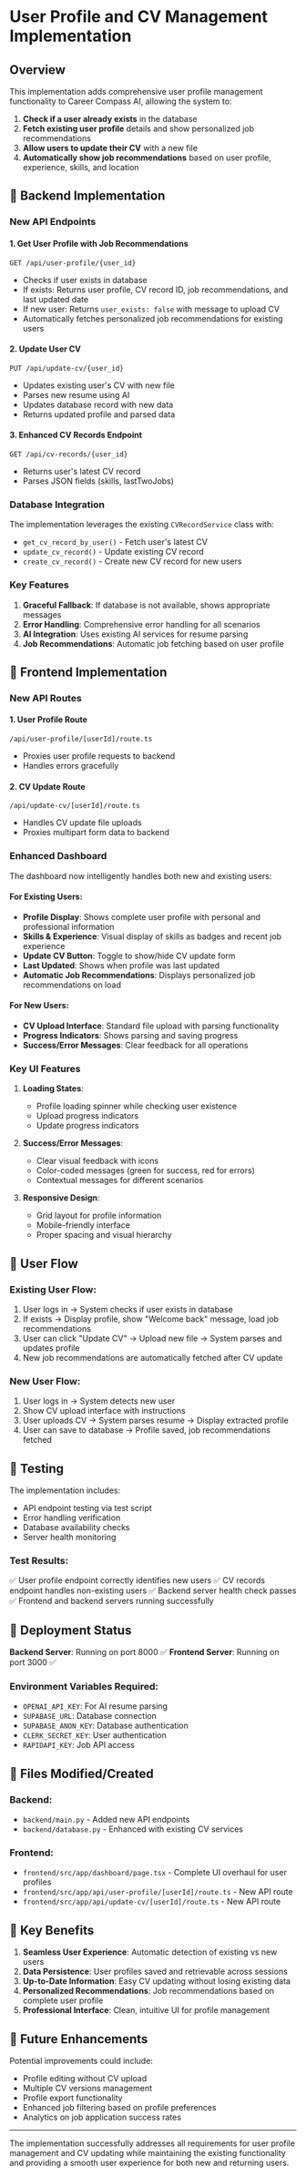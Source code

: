 # User Profile and CV Management Implementation

## Overview

This implementation adds comprehensive user profile management functionality to Career Compass AI, allowing the system to:

1. **Check if a user already exists** in the database
2. **Fetch existing user profile** details and show personalized job recommendations
3. **Allow users to update their CV** with a new file
4. **Automatically show job recommendations** based on user profile, experience, skills, and location

## 🔧 Backend Implementation

### New API Endpoints

#### 1. Get User Profile with Job Recommendations
```
GET /api/user-profile/{user_id}
```
- Checks if user exists in database
- If exists: Returns user profile, CV record ID, job recommendations, and last updated date
- If new user: Returns `user_exists: false` with message to upload CV
- Automatically fetches personalized job recommendations for existing users

#### 2. Update User CV
```
PUT /api/update-cv/{user_id}
```
- Updates existing user's CV with new file
- Parses new resume using AI
- Updates database record with new data
- Returns updated profile and parsed data

#### 3. Enhanced CV Records Endpoint
```
GET /api/cv-records/{user_id}
```
- Returns user's latest CV record
- Parses JSON fields (skills, lastTwoJobs)

### Database Integration

The implementation leverages the existing `CVRecordService` class with:
- `get_cv_record_by_user()` - Fetch user's latest CV
- `update_cv_record()` - Update existing CV record
- `create_cv_record()` - Create new CV record for new users

### Key Features

1. **Graceful Fallback**: If database is not available, shows appropriate messages
2. **Error Handling**: Comprehensive error handling for all scenarios
3. **AI Integration**: Uses existing AI services for resume parsing
4. **Job Recommendations**: Automatic job fetching based on user profile

## 🎨 Frontend Implementation

### New API Routes

#### 1. User Profile Route
```
/api/user-profile/[userId]/route.ts
```
- Proxies user profile requests to backend
- Handles errors gracefully

#### 2. CV Update Route
```
/api/update-cv/[userId]/route.ts
```
- Handles CV update file uploads
- Proxies multipart form data to backend

### Enhanced Dashboard

The dashboard now intelligently handles both new and existing users:

#### For Existing Users:
- **Profile Display**: Shows complete user profile with personal and professional information
- **Skills & Experience**: Visual display of skills as badges and recent job experience
- **Update CV Button**: Toggle to show/hide CV update form
- **Last Updated**: Shows when profile was last updated
- **Automatic Job Recommendations**: Displays personalized job recommendations on load

#### For New Users:
- **CV Upload Interface**: Standard file upload with parsing functionality
- **Progress Indicators**: Shows parsing and saving progress
- **Success/Error Messages**: Clear feedback for all operations

### Key UI Features

1. **Loading States**: 
   - Profile loading spinner while checking user existence
   - Upload progress indicators
   - Update progress indicators

2. **Success/Error Messages**:
   - Clear visual feedback with icons
   - Color-coded messages (green for success, red for errors)
   - Contextual messages for different scenarios

3. **Responsive Design**:
   - Grid layout for profile information
   - Mobile-friendly interface
   - Proper spacing and visual hierarchy

## 🔄 User Flow

### Existing User Flow:
1. User logs in → System checks if user exists in database
2. If exists → Display profile, show "Welcome back" message, load job recommendations
3. User can click "Update CV" → Upload new file → System parses and updates profile
4. New job recommendations are automatically fetched after CV update

### New User Flow:
1. User logs in → System detects new user
2. Show CV upload interface with instructions
3. User uploads CV → System parses resume → Display extracted profile
4. User can save to database → Profile saved, job recommendations fetched

## 🧪 Testing

The implementation includes:
- API endpoint testing via test script
- Error handling verification
- Database availability checks
- Server health monitoring

### Test Results:
✅ User profile endpoint correctly identifies new users
✅ CV records endpoint handles non-existing users
✅ Backend server health check passes
✅ Frontend and backend servers running successfully

## 🚀 Deployment Status

**Backend Server**: Running on port 8000 ✅
**Frontend Server**: Running on port 3000 ✅

### Environment Variables Required:
- `OPENAI_API_KEY`: For AI resume parsing
- `SUPABASE_URL`: Database connection
- `SUPABASE_ANON_KEY`: Database authentication
- `CLERK_SECRET_KEY`: User authentication
- `RAPIDAPI_KEY`: Job API access

## 📁 Files Modified/Created

### Backend:
- `backend/main.py` - Added new API endpoints
- `backend/database.py` - Enhanced with existing CV services

### Frontend:
- `frontend/src/app/dashboard/page.tsx` - Complete UI overhaul for user profiles
- `frontend/src/app/api/user-profile/[userId]/route.ts` - New API route
- `frontend/src/app/api/update-cv/[userId]/route.ts` - New API route

## 🎯 Key Benefits

1. **Seamless User Experience**: Automatic detection of existing vs new users
2. **Data Persistence**: User profiles saved and retrievable across sessions
3. **Up-to-Date Information**: Easy CV updating without losing existing data
4. **Personalized Recommendations**: Job recommendations based on complete user profile
5. **Professional Interface**: Clean, intuitive UI for profile management

## 🔮 Future Enhancements

Potential improvements could include:
- Profile editing without CV upload
- Multiple CV versions management
- Profile export functionality
- Enhanced job filtering based on profile preferences
- Analytics on job application success rates

---

The implementation successfully addresses all requirements for user profile management and CV updating while maintaining the existing functionality and providing a smooth user experience for both new and returning users. 